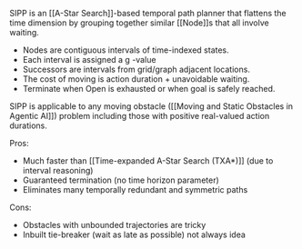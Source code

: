SIPP is an [[A-Star Search]]-based temporal path planner that flattens the time dimension by grouping together similar [[Node]]s that all involve waiting.

- Nodes are contiguous intervals of time-indexed states.
- Each interval is assigned a g -value
- Successors are intervals from grid/graph adjacent locations.
- The cost of moving is action duration + unavoidable waiting.
- Terminate when Open is exhausted or when goal is safely reached.

SIPP is applicable to any moving obstacle ([[Moving and Static Obstacles in Agentic AI]]) problem including those with positive real-valued action durations.

Pros:
- Much faster than [[Time-expanded A-Star Search (TXA*)]] (due to interval reasoning)
- Guaranteed termination (no time horizon parameter)
- Eliminates many temporally redundant and symmetric paths

Cons:
- Obstacles with unbounded trajectories are tricky
- Inbuilt tie-breaker (wait as late as possible) not always idea